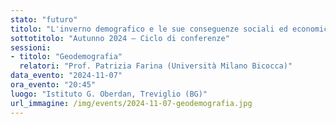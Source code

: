 ```yaml
---
stato: "futuro"
titolo: "L'inverno demografico e le sue conseguenze sociali ed economiche"
sottotitolo: "Autunno 2024 — Ciclo di conferenze"
sessioni:
- titolo: "Geodemografia"
  relatori: "Prof. Patrizia Farina (Università Milano Bicocca)"
data_evento: "2024-11-07"
ora_evento: "20:45"
luogo: "Istituto G. Oberdan, Treviglio (BG)"
url_immagine: /img/events/2024-11-07-geodemografia.jpg
---
```

